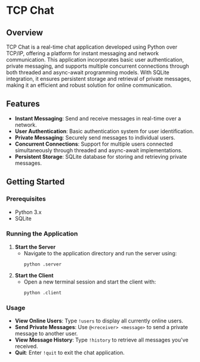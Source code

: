# TCP Chat

## Overview
TCP Chat is a real-time chat application developed using Python over TCP/IP, offering a platform for instant messaging and network communication. This application incorporates basic user authentication, private messaging, and supports multiple concurrent connections through both threaded and async-await programming models. With SQLite integration, it ensures persistent storage and retrieval of private messages, making it an efficient and robust solution for online communication.

## Features
- **Instant Messaging**: Send and receive messages in real-time over a network.
- **User Authentication**: Basic authentication system for user identification.
- **Private Messaging**: Securely send messages to individual users.
- **Concurrent Connections**: Support for multiple users connected simultaneously through threaded and async-await implementations.
- **Persistent Storage**: SQLite database for storing and retrieving private messages.

## Getting Started

### Prerequisites
- Python 3.x
- SQLite

### Running the Application
1. **Start the Server**
   - Navigate to the application directory and run the server using:
     ```
     python .server
     ```
2. **Start the Client**
   - Open a new terminal session and start the client with:
     ```
     python .client
     ```

### Usage
- **View Online Users**: Type `!users` to display all currently online users.
- **Send Private Messages**: Use `@<receiver> <message>` to send a private message to another user.
- **View Message History**: Type `!history` to retrieve all messages you've received.
- **Quit**: Enter `!quit` to exit the chat application.

